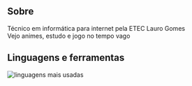 ## Sobre
Técnico em informática para internet pela ETEC Lauro Gomes <br />
Vejo animes, estudo e jogo no tempo vago

## Linguagens e ferramentas
<p align="left"><a href="https://getbootstrap.com" target="_blank"><imgsrc="https://raw.githubusercontent.com/devicons/devicon/master/icons/bootstrap/bootstrap-plain-wordmark.svg"alt="bootstrap"width="40"height="40"/></a><a href="https://www.w3schools.com/css/" target="_blank"><imgsrc="https://raw.githubusercontent.com/devicons/devicon/master/icons/css3/css3-original-wordmark.svg"alt="css3"width="40"height="40"/></a><a href="https://gulpjs.com" target="_blank"><imgsrc="https://raw.githubusercontent.com/devicons/devicon/master/icons/gulp/gulp-plain.svg"alt="gulp"width="40"height="40"/></a><a href="https://www.w3.org/html/" target="_blank"><imgsrc="https://raw.githubusercontent.com/devicons/devicon/master/icons/html5/html5-original-wordmark.svg"alt="html5"width="40"height="40"/></a><ahref="https://developer.mozilla.org/en-US/docs/Web/JavaScript"target="_blank"><imgsrc="https://raw.githubusercontent.com/devicons/devicon/master/icons/javascript/javascript-original.svg"alt="javascript"width="40"height="40"/></a><a href="https://reactjs.org/" target="_blank"><imgsrc="https://raw.githubusercontent.com/devicons/devicon/master/icons/react/react-original-wordmark.svg"alt="react"width="40"height="40"/></a><a href="https://sass-lang.com" target="_blank"><imgsrc="https://raw.githubusercontent.com/devicons/devicon/master/icons/sass/sass-original.svg"alt="sass"width="40"height="40"/></a></p>

![linguagens mais usadas](https://github-readme-stats.vercel.app/api/top-langs/?username=igormsiqueira0&layout=compact)
